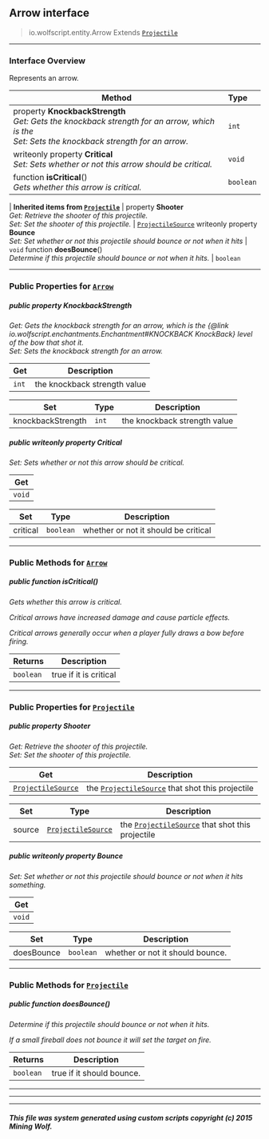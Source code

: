 ## Arrow __interface__

>io.wolfscript.entity.Arrow
>Extends [`Projectile`](Projectile.md)

---

### Interface Overview

Represents an arrow.

Method | Type   
--- | :--- 
  property __KnockbackStrength__ <br> _Get: Gets the knockback strength for an arrow, which is the<br>Set: Sets the knockback strength for an arrow._ | `int`
 writeonly property __Critical__ <br> _Set: Sets whether or not this arrow should be critical._ | `void`
 function __isCritical__() <br> _Gets whether this arrow is critical._ | `boolean`
 |
__Inherited items from [`Projectile`](Projectile.md)__ |
  property __Shooter__ <br> _Get: Retrieve the shooter of this projectile.<br>Set: Set the shooter of this projectile._ | [`ProjectileSource`](../projectiles/ProjectileSource.md)
 writeonly property __Bounce__ <br> _Set: Set whether or not this projectile should bounce or not when it hits_ | `void`
 function __doesBounce__() <br> _Determine if this projectile should bounce or not when it hits._ | `boolean`





---


### Public Properties for [`Arrow`](Arrow.md)

##### <a id='knockbackstrength'></a>public   property __KnockbackStrength__

_Get: Gets the knockback strength for an arrow, which is the {@link io.wolfscript.enchantments.Enchantment#KNOCKBACK KnockBack} level of the bow that shot it.<br>Set: Sets the knockback strength for an arrow._

Get | Description
--- | --- 
`int` | the knockback strength value

Set | Type | Description  
--- | --- | --- 
knockbackStrength | `int` | the knockback strength value


##### <a id='critical'></a>public  writeonly property __Critical__

_Set: Sets whether or not this arrow should be critical._

Get | 
--- | 
`void` |

Set | Type | Description  
--- | --- | --- 
critical | `boolean` | whether or not it should be critical


---

### Public Methods for [`Arrow`](Arrow.md)

##### <a id='iscritical'></a>public  function __isCritical__()

_Gets whether this arrow is critical. <p> Critical arrows have increased damage and cause particle effects. <p> Critical arrows generally occur when a player fully draws a bow before firing._

Returns | Description
--- | --- 
`boolean` | true if it is critical


---

### Public Properties for [`Projectile`](Projectile.md)

##### <a id='shooter'></a>public   property __Shooter__

_Get: Retrieve the shooter of this projectile.<br>Set: Set the shooter of this projectile._

Get | Description
--- | --- 
[`ProjectileSource`](../projectiles/ProjectileSource.md) | the [`ProjectileSource`](../projectiles/ProjectileSource.md) that shot this projectile

Set | Type | Description  
--- | --- | --- 
source | [`ProjectileSource`](../projectiles/ProjectileSource.md) | the [`ProjectileSource`](../projectiles/ProjectileSource.md) that shot this projectile


##### <a id='bounce'></a>public  writeonly property __Bounce__

_Set: Set whether or not this projectile should bounce or not when it hits something._

Get | 
--- | 
`void` |

Set | Type | Description  
--- | --- | --- 
doesBounce | `boolean` | whether or not it should bounce.


---

### Public Methods for [`Projectile`](Projectile.md)

##### <a id='doesbounce'></a>public  function __doesBounce__()

_Determine if this projectile should bounce or not when it hits. <p> If a small fireball does not bounce it will set the target on fire._

Returns | Description
--- | --- 
`boolean` | true if it should bounce.


---
---


---


##### This file was system generated using custom scripts copyright (c) 2015 Mining Wolf.
	


